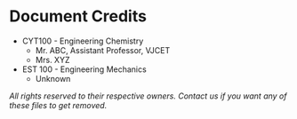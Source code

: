 # Document Credits
- CYT100 - Engineering Chemistry
  - Mr. ABC, Assistant Professor, VJCET
  - Mrs. XYZ
- EST 100 - Engineering Mechanics
  - Unknown
 
 _All rights reserved to their respective owners. Contact us if you want any of these files to get removed._
